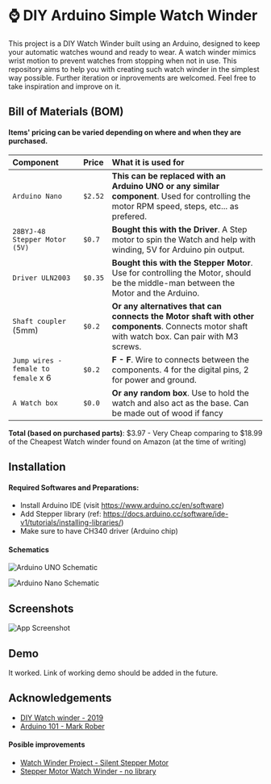 
# ⌚ DIY Arduino Simple Watch Winder

This project is a DIY Watch Winder built using an Arduino, designed to keep your automatic watches wound and ready to wear. A watch winder mimics wrist motion to prevent watches from stopping when not in use. This repository aims to help you with creating such watch winder in the simplest way possible. Further iteration or inprovements are welcomed. Feel free to take inspiration and improve on it.

## Bill of Materials (BOM)

#### Items' pricing can be varied depending on where and when they are purchased.


| Component | Price    | What it is used for        |
| :-------- | :------- | :------------------------- |
| `Arduino Nano` | `$2.52` | **This can be replaced with an Arduino UNO or any similar component**. Used for controlling the motor RPM speed, steps, etc... as prefered. |
| `28BYJ-48 Stepper Motor (5V)` | `$0.7` | **Bought this with the Driver**. A Step motor to spin the Watch and help with winding, 5V for Arduino pin output. |
| `Driver ULN2003` | `$0.35` | **Bought this with the Stepper Motor**. Use for controlling the Motor, should be the middle-man between the Motor and the Arduino. |
| `Shaft coupler` (5mm) | `$0.2` | **Or any alternatives that can connects the Motor shaft with other components**. Connects motor shaft with watch box. Can pair with M3 screws.|
| `Jump wires - female to female` x 6 | `$0.2` | **F - F**. Wire to connects between the components. 4 for the digital pins, 2 for power and ground. |
| `A Watch box` | `$0.0` | **Or any random box**. Use to hold the watch and also act as the base. Can be made out of wood if fancy |

**Total (based on purchased parts)**: $3.97 - Very Cheap comparing to $18.99 of the Cheapest Watch winder found on Amazon (at the time of writing)


## Installation

#### Required Softwares and Preparations:
- Install Arduino IDE (visit https://www.arduino.cc/en/software)
- Add Stepper library (ref: https://docs.arduino.cc/software/ide-v1/tutorials/installing-libraries/)
- Make sure to have CH340 driver (Arduino chip)

#### Schematics
![Arduino UNO Schematic](https://placeholder.com/468x300?text=App+Screenshot+Here)

![Arduino Nano Schematic](https://placeholder.com/468x300?text=App+Screenshot+Here)




## Screenshots

![App Screenshot](https://placeholder.com/468x300?text=App+Screenshot+Here)


## Demo

It worked. Link of working demo should be added in the future.


## Acknowledgements

 - [DIY Watch winder - 2019](https://www.youtube.com/watch?v=9rfCjYOQ4L8)
 - [Arduino 101 - Mark Rober](https://www.youtube.com/watch?v=yi29dbPnu28)

#### Posible improvements
 - [Watch Winder Project - Silent Stepper Motor](https://www.youtube.com/watch?v=Qs1taQb9djQ)
 - [Stepper Motor Watch Winder - no library](https://github.com/cv127001/Arduino-Watch-Winder/blob/main/Arduino_Stepper_Motor_Project_CV.ino)

